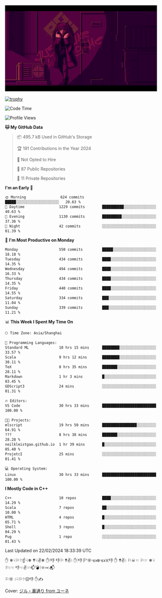 ![](imgs/main.png)

[![trophy](https://github-profile-trophy.vercel.app/?username=NeilKleistGao&theme=dracula)](https://github.com/ryo-ma/github-profile-trophy)

<!--START_SECTION:waka-->
![Code Time](http://img.shields.io/badge/Code%20Time-657%20hrs%2044%20mins-blue)

![Profile Views](http://img.shields.io/badge/Profile%20Views-0-blue)

**🐱 My GitHub Data** 

> 📦 495.7 kB Used in GitHub's Storage 
 > 
> 🏆 191 Contributions in the Year 2024
 > 
> 🚫 Not Opted to Hire
 > 
> 📜 87 Public Repositories 
 > 
> 🔑 11 Private Repositories 
 > 
**I'm an Early 🐤** 

```text
🌞 Morning                624 commits         █████░░░░░░░░░░░░░░░░░░░░   20.63 % 
🌆 Daytime                1229 commits        ██████████░░░░░░░░░░░░░░░   40.63 % 
🌃 Evening                1130 commits        █████████░░░░░░░░░░░░░░░░   37.36 % 
🌙 Night                  42 commits          ░░░░░░░░░░░░░░░░░░░░░░░░░   01.39 % 
```
📅 **I'm Most Productive on Monday** 

```text
Monday                   550 commits         █████░░░░░░░░░░░░░░░░░░░░   18.18 % 
Tuesday                  434 commits         ████░░░░░░░░░░░░░░░░░░░░░   14.35 % 
Wednesday                494 commits         ████░░░░░░░░░░░░░░░░░░░░░   16.33 % 
Thursday                 434 commits         ████░░░░░░░░░░░░░░░░░░░░░   14.35 % 
Friday                   440 commits         ████░░░░░░░░░░░░░░░░░░░░░   14.55 % 
Saturday                 334 commits         ███░░░░░░░░░░░░░░░░░░░░░░   11.04 % 
Sunday                   339 commits         ███░░░░░░░░░░░░░░░░░░░░░░   11.21 % 
```


📊 **This Week I Spent My Time On** 

```text
🕑︎ Time Zone: Asia/Shanghai

💬 Programming Languages: 
Standard ML              10 hrs 15 mins      ████████░░░░░░░░░░░░░░░░░   33.57 % 
Scala                    9 hrs 12 mins       ████████░░░░░░░░░░░░░░░░░   30.11 % 
TeX                      8 hrs 35 mins       ███████░░░░░░░░░░░░░░░░░░   28.11 % 
Markdown                 1 hr 3 mins         █░░░░░░░░░░░░░░░░░░░░░░░░   03.45 % 
GDScript3                24 mins             ░░░░░░░░░░░░░░░░░░░░░░░░░   01.31 % 

🔥 Editors: 
VS Code                  30 hrs 33 mins      █████████████████████████   100.00 % 

🐱‍💻 Projects: 
mlscript                 19 hrs 50 mins      ████████████████░░░░░░░░░   64.91 % 
???                      8 hrs 38 mins       ███████░░░░░░░░░░░░░░░░░░   28.28 % 
neilkleistgao.github.io  1 hr 39 mins        █░░░░░░░░░░░░░░░░░░░░░░░░   05.40 % 
ProjetcI                 25 mins             ░░░░░░░░░░░░░░░░░░░░░░░░░   01.41 % 

💻 Operating System: 
Linux                    30 hrs 33 mins      █████████████████████████   100.00 % 
```

**I Mostly Code in C++** 

```text
C++                      10 repos            ████░░░░░░░░░░░░░░░░░░░░░   14.29 % 
Scala                    7 repos             ██░░░░░░░░░░░░░░░░░░░░░░░   10.00 % 
HTML                     4 repos             █░░░░░░░░░░░░░░░░░░░░░░░░   05.71 % 
Shell                    3 repos             █░░░░░░░░░░░░░░░░░░░░░░░░   04.29 % 
Pug                      1 repo              ░░░░░░░░░░░░░░░░░░░░░░░░░   01.43 % 
```




 Last Updated on 22/02/2024 18:33:39 UTC
<!--END_SECTION:waka-->

✋ ❄☟⚐🕆☝☟❄ 🕈☟✌❄ ✋🕯👎 👎⚐ 🕈✌💧 ✋🕯👎 🏱☼☜❄☜☠👎 ✋ 🕈✌💧 ⚐☠☜ ⚐☞ ❄☟⚐💧☜ 👎☜✌☞📫💣🕆❄☜💧📬

⚐☼ 💧☟⚐🕆☹👎 ✋✍

Cover: [ジル・裏通り from ユーネ](https://www.pixiv.net/artworks/62127066)

